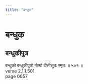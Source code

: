 ```yaml
---
title: "बन्धुक"
---
```


# बन्धुक
## बन्धुकीपुत्र
बन्धुको बन्धुकीपुत्रो गोप्यो दीसीसुतः स्मृतः ॥ ५०१ ॥<br />verse 2.1.1.501<br />page 0057

